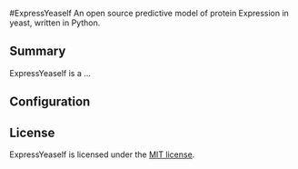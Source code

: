 #ExpressYeaself
An open source predictive model of protein Expression in yeast, written in Python.

## Summary

ExpressYeaself is a ...

## Configuration


## License

ExpressYeaself is licensed under the [MIT license](https://github.com/yeastpro/ExpressYeaself/blob/master/README.md). 
